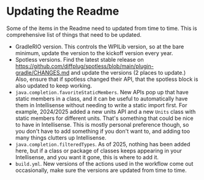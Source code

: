 # Updating the Readme

Some of the items in the Readme need to updated from time to time. This is comprehensive list of things that need to be updated.

- GradleRIO version. This controls the WPILib version, so at the bare minimum, update the version to the kickoff version every year.
- Spotless versions. Find the latest stable release on https://github.com/diffplug/spotless/blob/main/plugin-gradle/CHANGES.md and update the versions (2 places to update.) Also, ensure that if spotless changed their API, that the spotless block is also updated to keep working.
- `java.completion.favoriteStaticMembers`. New APIs pop up that have static members in a class, and it can be useful to automatically have them in Intellisense without needing to write a static import first. For example, 2024/2025 added a new units API and a new `Units` class with static members for different units. That's something that could be nice to have in Intellisense. This is mostly personal preference though, so you don't have to add something if you don't want to, and adding too many things clutters up Intellisense.
- `java.completion.filteredTypes`. As of 2025, nothing has been added here, but if a class or package of classes keeps appearing in your Intellisense, and you want it gone, this is where to add it.
- `build.yml`. New versions of the actions used in the workflow come out occasionally, make sure the versions are updated from time to time.
